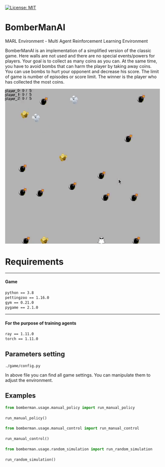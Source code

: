 
[![License: MIT](https://img.shields.io/badge/License-MIT-yellow.svg)](https://opensource.org/licenses/MIT)
# BomberManAI
MARL Environment - Multi Agent Reinforcement Learning Environment 

BomberManAI is an implementation of a simplified version of the classic game. 
Here walls are not used and there are no special events/powers for players. 
Your goal is to collect as many coins as you can. 
At the same time, you have to avoid bombs that can harm the player by taking away coins.
You can use bombs to hurt your opponent and decrease his score. 
The limit of game is number of episodes or score limit. 
The winner is the player who has collected the most coins.

![Alt Text](bomberman/game/board_elements/images/visualization.gif)

# Requirements

---
#### Game
```
python == 3.8
pettingzoo == 1.16.0
gym == 0.21.0
pygame == 2.1.0 
```
---
#### For the purpose of training agents 
```
ray == 1.11.0
torch == 1.11.0
```
## Parameters setting
```
./game/config.py
```
In above file you can find all game settings. You can manipulate them to adjust
the environment.

## Examples

```python
from bomberman.usage.manual_policy import run_manual_policy

run_manual_policy()

from bomberman.usage.manual_control import run_manual_control

run_manual_control()

from bomberman.usage.random_simulation import run_random_simulation

run_random_simulation()
```




